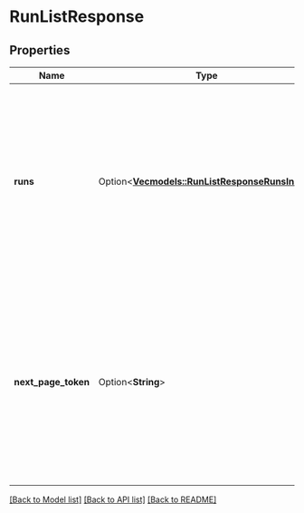# RunListResponse

## Properties

Name | Type | Description | Notes
------------ | ------------- | ------------- | -------------
**runs** | Option<[**Vec<models::RunListResponseRunsInner>**](RunListResponse_runs_inner.md)> | A list of workflow runs that the service has executed or is executing. The list is filtered to only include runs that the caller has permission to see. | [optional]
**next_page_token** | Option<**String**> | A token which may be supplied as `page_token` in workflow run list request to get the next page of results.  An empty string indicates there are no more items to return. | [optional]

[[Back to Model list]](../README.md#documentation-for-models) [[Back to API list]](../README.md#documentation-for-api-endpoints) [[Back to README]](../README.md)


